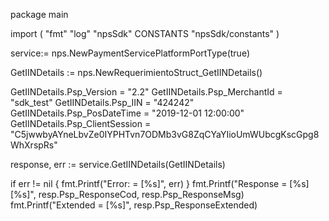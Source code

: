 package main

import (
        "fmt"
        "log"
        "npsSdk"
        CONSTANTS "npsSdk/constants"
)

service:= nps.NewPaymentServicePlatformPortType(true)

GetIINDetails := nps.NewRequerimientoStruct_GetIINDetails()

GetIINDetails.Psp_Version = "2.2"
GetIINDetails.Psp_MerchantId = "sdk_test"
GetIINDetails.Psp_IIN = "424242"
GetIINDetails.Psp_PosDateTime = "2019-12-01 12:00:00"
GetIINDetails.Psp_ClientSession = "C5jwwbyAYneLbvZe0IYPHTvn7ODMb3vG8ZqCYaYIioUmWUbcgKscGpg8WhXrspRs"

response, err := service.GetIINDetails(GetIINDetails)

if err != nil {
    fmt.Printf("Error: = [%s]", err)
}
fmt.Printf("Response = [%s] [%s]", resp.Psp_ResponseCod, resp.Psp_ResponseMsg)
fmt.Printf("Extended = [%s]", resp.Psp_ResponseExtended)



